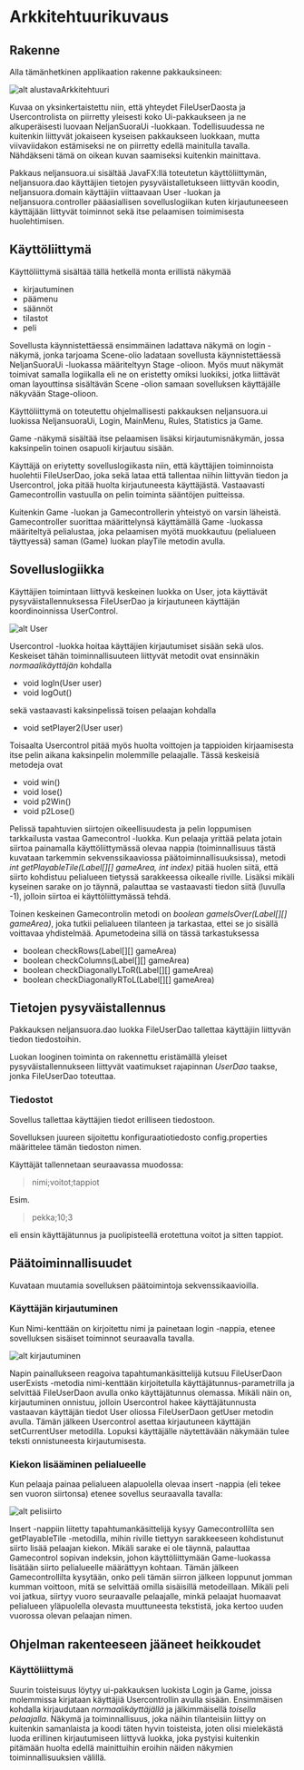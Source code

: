 # Arkkitehtuurikuvaus

## Rakenne

Alla tämänhetkinen applikaation rakenne pakkauksineen:

![alt alustavaArkkitehtuuri](https://github.com/pprepu/ot-harjoitustyo/blob/master/dokumentaatio/kuvat/arkkitehtuuriv2.png)

Kuvaa on yksinkertaistettu niin, että yhteydet FileUserDaosta ja Usercontrolista on piirretty yleisesti koko Ui-pakkaukseen ja ne alkuperäisesti luovaan NeljanSuoraUi -luokkaan. Todellisuudessa ne kuitenkin liittyvät jokaiseen kyseisen pakkaukseen luokkaan, mutta viivaviidakon estämiseksi ne on piirretty edellä mainitulla tavalla. Nähdäkseni tämä on oikean kuvan saamiseksi kuitenkin mainittava.

Pakkaus neljansuora.ui sisältää JavaFX:llä toteutetun käyttöliittymän, neljansuora.dao käyttäjien tietojen pysyväistalletukseen liittyvän koodin, neljansuora.domain käyttäjiin viittaavaan User -luokan ja neljansuora.controller pääasiallisen sovelluslogiikan kuten kirjautuneeseen käyttäjään liittyvät toiminnot sekä itse pelaamisen toimimisesta huolehtimisen.

## Käyttöliittymä

Käyttöliittymä sisältää tällä hetkellä monta erillistä näkymää
* kirjautuminen
* päämenu
* säännöt
* tilastot
* peli

Sovellusta käynnistettäessä ensimmäinen ladattava näkymä on login -näkymä, jonka tarjoama Scene-olio ladataan sovellusta käynnistettäessä NeljanSuoraUi -luokassa määriteltyyn Stage -olioon. Myös muut näkymät toimivat samalla logiikalla eli ne on eristetty omiksi luokiksi, jotka liittävät oman layouttinsa sisältävän Scene -olion samaan sovelluksen käyttäjälle näkyvään Stage-olioon.

Käyttöliittymä on toteutettu ohjelmallisesti pakkauksen neljansuora.ui luokissa NeljansuoraUi, Login, MainMenu, Rules, Statistics ja Game.

Game -näkymä sisältää itse pelaamisen lisäksi kirjautumisnäkymän, jossa kaksinpelin toinen osapuoli kirjautuu sisään.

Käyttäjä on eriytetty sovelluslogiikasta niin, että käyttäjien toiminnoista huolehtii FileUserDao, joka sekä lataa että tallentaa niihin liittyvän tiedon ja Usercontrol, joka pitää huolta kirjautuneesta käyttäjästä. Vastaavasti Gamecontrollin vastuulla on pelin toiminta sääntöjen puitteissa.

Kuitenkin Game -luokan ja Gamecontrollerin yhteistyö on varsin läheistä. Gamecontroller suorittaa määrittelynsä käyttämällä Game -luokassa määriteltyä pelialustaa, joka pelaamisen myötä muokkautuu (pelialueen täyttyessä) saman (Game) luokan playTile metodin avulla.

## Sovelluslogiikka

Käyttäjien toimintaan liittyvä keskeinen luokka on User, jota käyttävät pysyväistallennuksessa FileUserDao ja kirjautuneen käyttäjän koordinoinnissa UserControl.

![alt User](https://github.com/pprepu/ot-harjoitustyo/blob/master/dokumentaatio/kuvat/user.png)

Usercontrol -luokka hoitaa käyttäjien kirjautumiset sisään sekä ulos. Keskeiset tähän toiminnallisuuteen liittyvät metodit ovat ensinnäkin *normaalikäyttäjän* kohdalla

* void logIn(User user)
* void logOut()

sekä vastaavasti kaksinpelissä toisen pelaajan kohdalla

* void setPlayer2(User user)

Toisaalta Usercontrol pitää myös huolta voittojen ja tappioiden kirjaamisesta itse pelin aikana kaksinpelin molemmille pelaajalle. Tässä keskeisiä metodeja ovat

* void win()
* void lose()
* void p2Win()
* void p2Lose()

Pelissä tapahtuvien siirtojen oikeellisuudesta ja pelin loppumisen tarkkailusta vastaa Gamecontrol -luokka. Kun pelaaja yrittää pelata jotain siirtoa painamalla käyttöliittymässä olevaa nappia (toiminnallisuus tästä kuvataan tarkemmin sekvenssikaaviossa päätoiminnallisuuksissa), metodi *int getPlayableTile(Label[][] gameArea, int index)* pitää huolen siitä, että siirto kohdistuu pelialueen tietyssä sarakkeessa oikealle riville. Lisäksi mikäli kyseinen sarake on jo täynnä, palauttaa se vastaavasti tiedon siitä (luvulla -1), jolloin siirtoa ei käyttöliittymässä tehdä.

Toinen keskeinen Gamecontrolin metodi on *boolean gameIsOver(Label[][] gameArea)*, joka tutkii pelialueen tilanteen ja tarkastaa, ettei se jo sisällä voittavaa yhdistelmää. Apumetodeina sillä on tässä tarkastuksessa

* boolean checkRows(Label[][] gameArea)
* boolean checkColumns(Label[][] gameArea)
* boolean checkDiagonallyLToR(Label[][] gameArea)
* boolean checkDiagonallyRToL(Label[][] gameArea)

## Tietojen pysyväistallennus

Pakkauksen neljansuora.dao luokka FileUserDao tallettaa käyttäjiin liittyvän tiedon tiedostoihin.

Luokan looginen toiminta on rakennettu eristämällä yleiset pysyväistallennukseen liittyvät vaatimukset rajapinnan *UserDao* taakse, jonka FileUserDao toteuttaa. 

### Tiedostot

Sovellus tallettaa käyttäjien tiedot erilliseen tiedostoon.

Sovelluksen juureen sijoitettu konfiguraatiotiedosto config.properties määrittelee tämän tiedoston nimen.

Käyttäjät tallennetaan seuraavassa muodossa:

> nimi;voitot;tappiot

Esim.

> pekka;10;3


eli ensin käyttäjätunnus ja puolipisteellä erotettuna voitot ja sitten tappiot.

## Päätoiminnallisuudet

Kuvataan muutamia sovelluksen päätoimintoja sekvenssikaavioilla.

### Käyttäjän kirjautuminen

Kun Nimi-kenttään on kirjoitettu nimi ja painetaan login -nappia, etenee sovelluksen sisäiset toiminnot seuraavalla tavalla.

![alt kirjautuminen](https://github.com/pprepu/ot-harjoitustyo/blob/master/dokumentaatio/kuvat/loginSekvenssi.png)

Napin painallukseen reagoiva tapahtumankäsittelijä kutsuu FileUserDaon userExists -metodia nimi-kenttään kirjoitetulla käyttäjätunnus-parametrilla ja selvittää FileUserDaon avulla onko käyttäjätunnus olemassa. Mikäli näin on, kirjautuminen onnistuu, jolloin Usercontrol hakee käyttäjätunnusta vastaavan käyttäjän tiedot User oliossa FileUserDaon getUser metodin avulla. Tämän jälkeen Usercontrol asettaa kirjautuneen käyttäjän setCurrentUser metodilla. Lopuksi käyttäjälle näytettävään näkymään tulee teksti onnistuneesta kirjautumisesta.

### Kiekon lisääminen pelialueelle

Kun pelaaja painaa pelialueen alapuolella olevaa insert -nappia (eli tekee sen vuoron siirtonsa) etenee sovellus seuraavalla tavalla:

![alt pelisiirto](https://github.com/pprepu/ot-harjoitustyo/blob/master/dokumentaatio/kuvat/gameSequence.png)

Insert -nappiin liitetty tapahtumankäsittelijä kysyy Gamecontrollilta sen getPlayableTile -metodilla, mihin riville tiettyyn sarakkeeseen kohdistunut siirto lisää pelaajan kiekon. Mikäli sarake ei ole täynnä, palauttaa Gamecontrol sopivan indeksin, johon käyttöliittymään Game-luokassa lisätään siirto pelialueelle määrättyyn kohtaan. Tämän jälkeen Gamecontrollilta kysytään, onko peli tämän siirron jälkeen loppunut jomman kumman voittoon, mitä se selvittää omilla sisäisillä metodeillaan. Mikäli peli voi jatkua, siirtyy vuoro seuraavalle pelaajalle, minkä pelaajat huomaavat pelialueen yläpuolella olevasta muuttuneesta tekstistä, joka kertoo uuden vuorossa olevan pelaajan nimen.

## Ohjelman rakenteeseen jääneet heikkoudet

### Käyttöliittymä

Suurin toisteisuus löytyy ui-pakkauksen luokista Login ja Game, joissa molemmissa kirjataan käyttäjiä Usercontrollin avulla sisään. Ensimmäisen kohdalla kirjaudutaan *normaalikäyttäjällä* ja jälkimmäisellä *toisella pelaajalla*. Näkymä ja toiminnallisuus, joka näihin tilanteisiin liittyy on kuitenkin samanlaista ja koodi täten hyvin toisteista, joten olisi mielekästä luoda erillinen kirjautumiseen liittyvä luokka, joka pystyisi kuitenkin pitämään huolta edellä mainittuihin eroihin näiden näkymien toiminnallisuuksien välillä.

